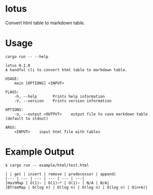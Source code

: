 lotus
===================

Convert html table to markdown table. 

# Usage

```shell
cargo run -- --help

lotus 0.1.0
A handful cli to convert html table to markdown table.

USAGE:
    main [OPTIONS] <INPUT>

FLAGS:
    -h, --help       Prints help information
    -V, --version    Prints version information

OPTIONS:
    -o, --output <OUTPUT>    output file to save markdown table (default to stdout)

ARGS:
    <INPUT>    input html file with tables
```

# Example Output

```shell
$ cargo run -- example/html/test.html

| | get | insert | remove | predecessor | append|
|--- | --- | --- | --- | --- | ---|
|HashMap | O(1)~ | O(1)~* | O(1)~ | N/A | N/A|
|BTreeMap | O(log n) | O(log n) | O(log n) | O(log n) | O(n+m)|
```
